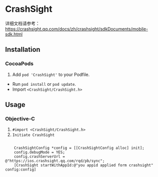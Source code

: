 # CrashSight
详细文档请参考： https://crashsight.qq.com/docs/zh/crashsight/sdkDocuments/mobile-sdk.html

## Installation
### CocoaPods
1. Add `pod 'CrashSight'` to your Podfile.
* Run `pod install` or `pod update`.
* Import `<CrashSight/CrashSight.h>`

## Usage
### Objective-C

1. `#import <CrashSight/CrashSight.h>`
2. `Initiate CrashSight`

```objc

    CrashSightConfig *config = [[CrashSightConfig alloc] init];
    config.debugMode = YES;
    config.crashServerUrl = @"https://ios.crashsight.qq.com/rqd/pb/sync";
    [CrashSight startWithAppId:@"you appid applied form crashsight" config:config]

```
